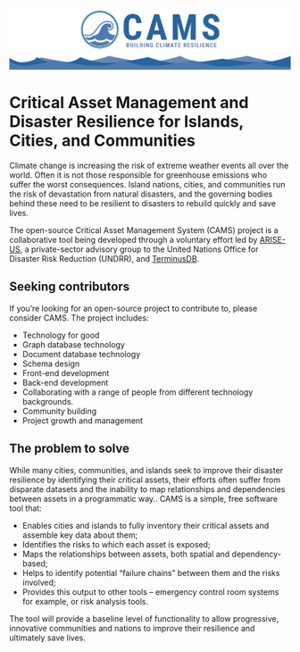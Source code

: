 ![CAMS - Building Climate Resilience](https://github.com/CriticalAssetManagement/CAMS-web-assets/blob/main/Images/CAMS-Repo-Intro-Large.png)
# Critical Asset Management and Disaster Resilience for Islands, Cities, and Communities
Climate change is increasing the risk of extreme weather events all over the world. Often it is not those responsible for greenhouse emissions who suffer the worst consequences. Island nations, cities, and communities run the risk of devastation from natural disasters, and the governing bodies behind these need to be resilient to disasters to rebuild quickly and save lives.

The open-source Critical Asset Management System (CAMS) project is a collaborative tool being developed through a voluntary effort led by [ARISE-US](https://www.ariseglobalnetwork.org/), a private-sector advisory group to the United Nations Office for Disaster Risk Reduction (UNDRR), and [TerminusDB](https://github.com/terminusdb).

## Seeking contributors
If you’re looking for an open-source project to contribute to, please consider CAMS. The project includes:

- Technology for good
- Graph database technology
- Document database technology
- Schema design
- Front-end development
- Back-end development
- Collaborating with a range of people from different technology backgrounds.
- Community building 
- Project growth and management

## The problem to solve
While many cities, communities, and islands seek to improve their disaster resilience by identifying their critical assets, their efforts often suffer from disparate datasets and the inability to map relationships and dependencies between assets in a programmatic way.. CAMS is a simple, free software tool that:

- Enables cities and islands to fully inventory their critical assets and assemble key data about them;
- Identifies the risks to which each asset is exposed;
- Maps the relationships between assets, both spatial and dependency-based;
- Helps to identify potential “failure chains” between them and the risks involved;
- Provides this output to other tools – emergency control room systems for example, or risk analysis tools.

The tool will provide a baseline level of functionality to allow progressive, innovative communities and nations to improve their resilience and ultimately save lives.
